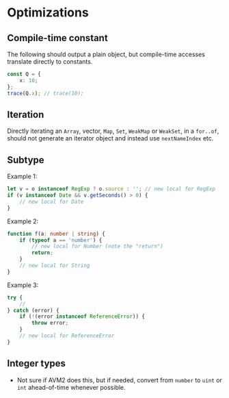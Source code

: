 # Optimizations

## Compile-time constant

The following should output a plain object, but compile-time accesses translate directly to constants.

```typescript
const Q = {
    x: 10;
};
trace(Q.x); // trace(10);
```

## Iteration

Directly iterating an `Array`, vector, `Map`, `Set`, `WeakMap` or `WeakSet`, in a `for..of`, should not generate an iterator object and instead use `nextNameIndex` etc.

## Subtype

Example 1:

```typescript
let v = o instanceof RegExp ? o.source : ''; // new local for RegExp
if (v instanceof Date && v.getSeconds() > 0) {
    // new local for Date
}
```

Example 2:

```typescript
function f(a: number | string) {
    if (typeof a == 'number') {
        // new local for Number (note the "return")
        return;
    }
    // new local for String
}
```

Example 3:

```ts
try {
    //
} catch (error) {
    if (!(error instanceof ReferenceError)) {
        throw error;
    }
    // new local for ReferenceError
}
```

## Integer types

- Not sure if AVM2 does this, but if needed, convert from `number` to `uint` or `int` ahead-of-time whenever possible.